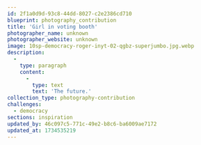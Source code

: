 ```yaml
---
id: 2f1a0d9d-93c8-44dd-8027-c2e2386cd710
blueprint: photography_contribution
title: 'Girl in voting booth'
photographer_name: unknown
photographer_website: unknown
image: 10sp-democracy-roger-inyt-02-qgbz-superjumbo.jpg.webp
description:
  -
    type: paragraph
    content:
      -
        type: text
        text: 'The future.'
collection_type: photography-contribution
challenges:
  - democracy
sections: inspiration
updated_by: 46c097c5-771c-49e2-b8c6-ba6009ae7172
updated_at: 1734535219
---
```

